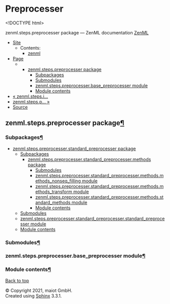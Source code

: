 # Preprocesser

&lt;!DOCTYPE html&gt;

zenml.steps.preprocesser package — ZenML documentation [ZenML](https://github.com/maiot-io/zenml/tree/6be0fdee8f24521c23cd6da945592183a59e7693/docs/sphinx_docs/_build/html/index.html)

* [Site](https://github.com/maiot-io/zenml/tree/6be0fdee8f24521c23cd6da945592183a59e7693/docs/sphinx_docs/_build/html/index.html)
  * Contents:
    * [zenml](https://github.com/maiot-io/zenml/tree/6be0fdee8f24521c23cd6da945592183a59e7693/docs/sphinx_docs/_build/html/modules.html)
* [Page](./)
  * * [zenml.steps.preprocesser package](./)
      * [Subpackages](./#subpackages)
      * [Submodules](./#submodules)
      * [zenml.steps.preprocesser.base\_preprocesser module](./#zenml-steps-preprocesser-base-preprocesser-module)
      * [Module contents](./#module-contents)
* [ « zenml.steps.i...](../zenml.steps.inferrer.md)
* [ zenml.steps.p... »](https://github.com/maiot-io/zenml/tree/08e4bcc20d74ef2c87cb55a700f900327aeccc46/docs/book/api-reference/zenml/zenml.steps/zenml.steps.preprocesser/zenml.steps.preprocesser.standard_preprocesser)
* [Source](https://github.com/maiot-io/zenml/tree/6be0fdee8f24521c23cd6da945592183a59e7693/docs/sphinx_docs/_build/html/_sources/zenml.steps.preprocesser.rst.txt)

## zenml.steps.preprocesser package[¶](./#zenml-steps-preprocesser-package)

### Subpackages[¶](./#subpackages)

* [zenml.steps.preprocesser.standard\_preprocesser package](https://github.com/maiot-io/zenml/tree/08e4bcc20d74ef2c87cb55a700f900327aeccc46/docs/book/api-reference/zenml/zenml.steps/zenml.steps.preprocesser/zenml.steps.preprocesser.standard_preprocesser)
  * [Subpackages](https://github.com/maiot-io/zenml/tree/08e4bcc20d74ef2c87cb55a700f900327aeccc46/docs/book/api-reference/zenml/zenml.steps/zenml.steps.preprocesser/zenml.steps.preprocesser.standard_preprocesser#subpackages)
    * [zenml.steps.preprocesser.standard\_preprocesser.methods package](zenml.steps.preprocesser.standard_preprocesser/zenml.steps.preprocesser.standard_preprocesser.methods.md)
      * [Submodules](zenml.steps.preprocesser.standard_preprocesser/zenml.steps.preprocesser.standard_preprocesser.methods.md#submodules)
      * [zenml.steps.preprocesser.standard\_preprocesser.methods.methods\_nonseq\_filling module](zenml.steps.preprocesser.standard_preprocesser/zenml.steps.preprocesser.standard_preprocesser.methods.md#zenml-steps-preprocesser-standard-preprocesser-methods-methods-nonseq-filling-module)
      * [zenml.steps.preprocesser.standard\_preprocesser.methods.methods\_transform module](zenml.steps.preprocesser.standard_preprocesser/zenml.steps.preprocesser.standard_preprocesser.methods.md#zenml-steps-preprocesser-standard-preprocesser-methods-methods-transform-module)
      * [zenml.steps.preprocesser.standard\_preprocesser.methods.standard\_methods module](zenml.steps.preprocesser.standard_preprocesser/zenml.steps.preprocesser.standard_preprocesser.methods.md#zenml-steps-preprocesser-standard-preprocesser-methods-standard-methods-module)
      * [Module contents](zenml.steps.preprocesser.standard_preprocesser/zenml.steps.preprocesser.standard_preprocesser.methods.md#module-contents)
  * [Submodules](https://github.com/maiot-io/zenml/tree/08e4bcc20d74ef2c87cb55a700f900327aeccc46/docs/book/api-reference/zenml/zenml.steps/zenml.steps.preprocesser/zenml.steps.preprocesser.standard_preprocesser#submodules)
  * [zenml.steps.preprocesser.standard\_preprocesser.standard\_preprocesser module](https://github.com/maiot-io/zenml/tree/08e4bcc20d74ef2c87cb55a700f900327aeccc46/docs/book/api-reference/zenml/zenml.steps/zenml.steps.preprocesser/zenml.steps.preprocesser.standard_preprocesser#zenml-steps-preprocesser-standard-preprocesser-standard-preprocesser-module)
  * [Module contents](https://github.com/maiot-io/zenml/tree/08e4bcc20d74ef2c87cb55a700f900327aeccc46/docs/book/api-reference/zenml/zenml.steps/zenml.steps.preprocesser/zenml.steps.preprocesser.standard_preprocesser#module-contents)

### Submodules[¶](./#submodules)

### zenml.steps.preprocesser.base\_preprocesser module[¶](./#zenml-steps-preprocesser-base-preprocesser-module)

### Module contents[¶](./#module-contents)

[Back to top](./)

© Copyright 2021, maiot GmbH.  
Created using [Sphinx](http://sphinx-doc.org/) 3.3.1.

